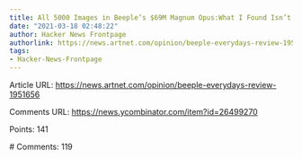 ```yaml
---
title: All 5000 Images in Beeple’s $69M Magnum Opus:What I Found Isn’t So Pretty
date: "2021-03-18 02:48:22"
author: Hacker News Frontpage
authorlink: https://news.artnet.com/opinion/beeple-everydays-review-1951656
tags:
- Hacker-News-Frontpage
---
```


<p>Article URL: <a href="https://news.artnet.com/opinion/beeple-everydays-review-1951656">https://news.artnet.com/opinion/beeple-everydays-review-1951656</a></p>
<p>Comments URL: <a href="https://news.ycombinator.com/item?id=26499270">https://news.ycombinator.com/item?id=26499270</a></p>
<p>Points: 141</p>
<p># Comments: 119</p>
